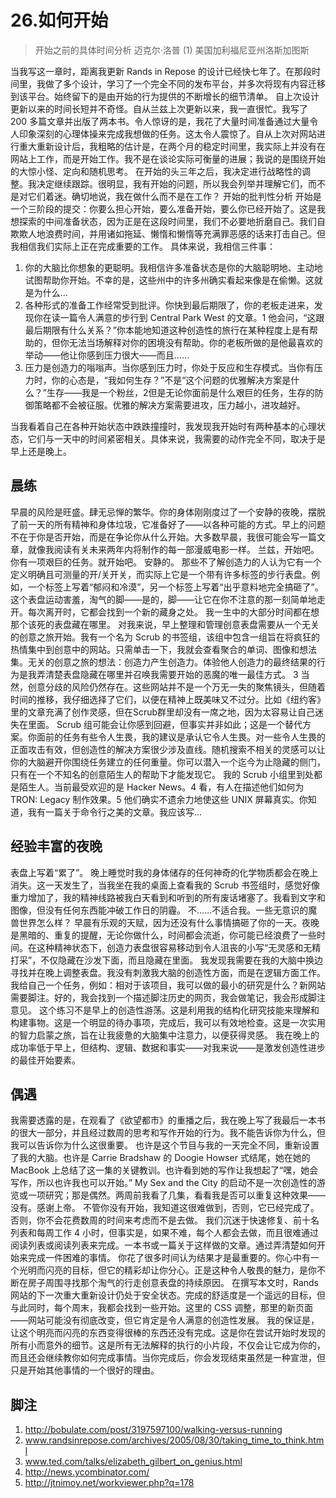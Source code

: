 # 26.如何开始
> 开始之前的具体时间分析
> 迈克尔·洛普
> (1)
> 美国加利福尼亚州洛斯加图斯

当我写这一章时，距离我更新 Rands in Repose 的设计已经快七年了。在那段时间里，我做了多个设计，学习了一个完全不同的发布平台，并多次将现有内容迁移到该平台。始终留下的是由开始的行为提供的不断增长的细节清单。
自上次设计更新以来的时间长短并不奇怪。自从兰兹上次更新以来，我一直很忙。我写了 200 多篇文章并出版了两本书。令人惊讶的是，我花了大量时间准备通过大量令人印象深刻的心理体操来完成我想做的任务。这太令人震惊了。自从上次对网站进行重大重新设计后，我粗略的估计是，在两个月的稳定时间里，我实际上并没有在网站上工作，而是开始工作。我不是在谈论实际可衡量的进展；我说的是围绕开始的大惊小怪、定向和随机思考。
在开始的头三年之后，我决定进行战略性的调整。我决定继续跟踪。很明显，我有开始的问题，所以我会列举并理解它们，而不是对它们着迷。确切地说，我在做什么而不是在工作？
开始的批判性分析
开始是一个三阶段的提交：你要么担心开始，要么准备开始，要么你已经开始了。这是我想探索的中间准备状态，因为正是在这段时间里，我们不必要地折磨自己。我们自欺欺人地浪费时间，并用诸如拖延、懒惰和懒惰等充满罪恶感的话来打击自己。但我相信我们实际上正在完成重要的工作。
具体来说，我相信三件事：

1. 你的大脑比你想象的更聪明。我相信许多准备状态是你的大脑聪明地、主动地试图帮助你开始。不幸的是，这些州中的许多州确实看起来像是在偷懒。这就是为什么…
2. 各种形式的准备工作经常受到批评。你快到最后期限了，你的老板走进来，发现你在读一篇令人满意的步行到 Central Park West 的文章。1 他会问，“这跟最后期限有什么关系？”你本能地知道这种创造性的旅行在某种程度上是有帮助的，但你无法当场解释对你的困境没有帮助。你的老板所做的是他最喜欢的举动——他让你感到压力很大——而且……
3. 压力是创造力的嗡嗡声。当你感到压力时，你处于反应和生存模式。当你有压力时，你的心态是，“我如何生存？”不是“这个问题的优雅解决方案是什么？”生存——我是一个粉丝，2但是无论你面前是什么艰巨的任务，生存的防御策略都不会被征服。优雅的解决方案需要进攻，压力越小，进攻越好。

当我看着自己在各种开始状态中跌跌撞撞时，我发现我开始时有两种基本的心理状态，它们与一天中的时间紧密相关。具体来说，我需要的动作完全不同，取决于是早上还是晚上。

## 晨练
早晨的风险是旺盛。肆无忌惮的繁华。你的身体刚刚度过了一个安静的夜晚，摆脱了前一天的所有精神和身体垃圾，它准备好了——以各种可能的方式。早上的问题不在于你是否开始，而是在争论你从什么开始。大多数早晨，我很可能会写一篇文章，就像我阅读有关未来两年内将制作的每一部漫威电影一样。
兰兹，开始吧。你有一项艰巨的任务。就开始吧。
安静的。
那些不了解创造力的人认为它有一个定义明确且可测量的开/关开关，而实际上它是一个带有许多标签的步行表盘。例如，一个标签上写着“郁闷和冷漠”，另一个标签上写着“出乎意料地完全搞砸了”。这个表盘运动害羞，淘气的脚——是的，脚——让它在你不注意的那一刻简单地走开。每次离开时，它都会找到一个新的藏身之处。
我一生中的大部分时间都在想那个该死的表盘藏在哪里。
对我来说，早上整理和管理创意表盘需要从一个无关的创意之旅开始。我有一个名为 Scrub 的书签组，该组中包含一组旨在将疯狂的热情集中到创意中的网站。只需单击一下，我就会查看聚合的单词、图像和想法集。无关的创意之旅的想法：创造力产生创造力。体验他人创造力的最终结果的行为是我弄清楚表盘隐藏在哪里并召唤我需要开始的恶魔的唯一最佳方式。 3
当然，创意分歧的风险仍然存在。这些网站并不是一个万无一失的聚焦镜头，但随着时间的推移，我仔细选择了它们，以便在精神上既美味又不过分。比如《纽约客》里的文章充满了创作灵感，但在Scrub群里却没有一席之地，因为太容易让自己迷失在里面。
Scrub 组可能会让你感到回避，但事实并非如此；这是一个替代方案。你面前的任务有些令人生畏，我的建议是承认它令人生畏。对一些令人生畏的正面攻击有效，但创造性的解决方案很少涉及直线。随机搜索不相关的灵感可以让你的大脑避开你围绕任务建立的任何重量。你可以潜入一个迄今为止隐藏的侧门，只有在一个不知名的创意陌生人的帮助下才能发现它。
我的 Scrub 小组里到处都是陌生人。当前最受欢迎的是 Hacker News。4 看，有人在描述他们如何为 TRON: Legacy 制作效果。5 他们确实不遗余力地使这些 UNIX 屏幕真实。你知道，我有一篇关于命令行之美的文章。我应该写…

## 经验丰富的夜晚
表盘上写着“累了”。
晚上睡觉时我的身体储存的任何神奇的化学物质都会在晚上消失。这一天发生了，当我坐在我的桌面上查看我的 Scrub 书签组时，感觉好像重力增加了，我的精神线路被我白天看到和听到的所有废话堵塞了。我看到文字和图像，但没有任何东西能冲破工作日的阴霾。
不……不适合我。一些无意识的魔兽世界怎么样？
早晨有乐观的天赋，因为还没有什么事情搞砸了你的一天。夜晚是黑暗的、重复的提醒，无论你做什么，时间都会流逝，你可能已经浪费了一些时间。在这种精神状态下，创造力表盘很容易移动到令人沮丧的小写“无灵感和无精打采”，不仅隐藏在沙发下面，而且隐藏在里面。
我发现我需要在我的大脑中换边寻找并在晚上调整表盘。我没有刺激我大脑的创造性方面，而是在逻辑方面工作。我给自己一个任务，例如：相对于该项目，我可以做的最小的研究是什么？新网站需要脚注。好的，我会找到一个描述脚注历史的网页，我会做笔记，我会形成脚注意见。
这个练习不是早上的创造性游荡。这是利用我的结构化研究技能来理解和构建事物。这是一个明显的待办事项，完成后，我可以有效地检查。这是一次实用的智力启蒙之旅，旨在让我疲惫的大脑集中注意力，以便获得灵感。
我在晚上的成功率低于早上，但结构、逻辑、数据和事实——对我来说——是激发创造性进步的最佳开始要素。

## 偶遇

我需要透露的是，在观看了《欲望都市》的重播之后，我在晚上写了我最后一本书的很大一部分，并且经过数周的思考和写作开始的行为。我不能告诉你为什么，但我可以告诉你为什么这很重要。
也许是这个节目与我的一天完全不同，重新设置了我的大脑。也许是 Carrie Bradshaw 的 Doogie Howser 式结尾，她在她的 MacBook 上总结了这一集的关键教训。也许看到她的写作让我想起了“嘿，她会写作，所以也许我也可以开始。”
My Sex and the City 的启动不是一次创造性的游览或一项研究；那是偶然。两周前我看了几集，看看我是否可以重复这种效果——没有。感谢上帝。
不管你没有开始，我知道这很难做到，否则，它已经完成了。否则，你不会花费数周的时间来考虑而不是去做。
我们沉迷于快速修复、前十名列表和每周工作 4 小时，但事实是，如果不难，每个人都会去做，而且很难通过阅读列表或阅读列表来完成。一本书或一篇关于这样做的文章。通过弄清楚如何开始来完成一件困难的事情。
你花了很多时间认为结果才是最重要的。你心中有一个光明而闪亮的目标，但它的精彩却让你分心。正是这种令人敬畏的魅力，是你不断在房子周围寻找那个淘气的行走创意表盘的持续原因。
在撰写本文时，Rands 网站的下一次重大重新设计仍处于安全状态。完成的舒适度是一个遥远的目标，但与此同时，每个周末，我都会找到一些开始。这里的 CSS 调整，那里的新页面——网站可能没有彻底改变，但它肯定是令人满意的创造性发展。
我的保证是，让这个明亮而闪亮的东西变得很棒的东西还没有完成。这是你在尝试开始时发现的所有小而意外的细节。这是所有无法解释的执行的小片段，不仅会让它成为你的，而且还会继续教你如何完成事情。当你完成后，你会发现结束虽然是一种宣泄，但只是开始其他事情的一个很好的理由。

## 脚注

1. http://bobulate.com/post/3197597100/walking-versus-running
2. www.randsinrepose.com/archives/2005/08/30/taking_time_to_think.html
3. www.ted.com/talks/elizabeth_gilbert_on_genius.html
4. http://news.ycombinator.com/
5. http://jtnimoy.net/workviewer.php?q=178